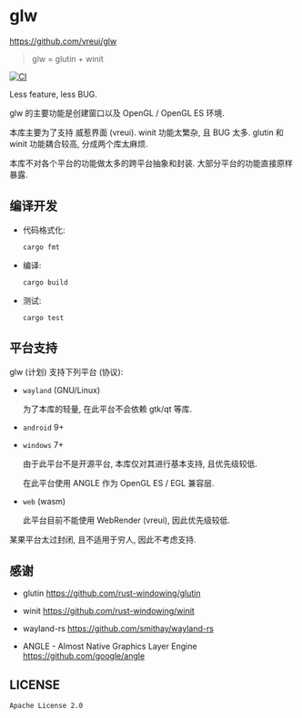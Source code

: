 # glw
<https://github.com/vreui/glw>

> glw = glutin + winit

[![CI](https://github.com/vreui/glw/actions/workflows/ci.yml/badge.svg)](https://github.com/vreui/glw/actions)

Less feature, less BUG.

glw 的主要功能是创建窗口以及 OpenGL / OpenGL ES 环境.

本库主要为了支持 威惹界面 (vreui).
winit 功能太繁杂, 且 BUG 太多.
glutin 和 winit 功能耦合较高, 分成两个库太麻烦.

本库不对各个平台的功能做太多的跨平台抽象和封装.
大部分平台的功能直接原样暴露.


## 编译开发

+ 代码格式化:

  ```
  cargo fmt
  ```

+ 编译:

  ```
  cargo build
  ```

+ 测试:

  ```
  cargo test
  ```


## 平台支持

glw (计划) 支持下列平台 (协议):

+ `wayland` (GNU/Linux)

  为了本库的轻量, 在此平台不会依赖 gtk/qt 等库.

+ `android` 9+

+ `windows` 7+

  由于此平台不是开源平台, 本库仅对其进行基本支持, 且优先级较低.

  在此平台使用 ANGLE 作为 OpenGL ES / EGL 兼容层.

+ `web` (wasm)

  此平台目前不能使用 WebRender (vreui), 因此优先级较低.

某果平台太过封闭, 且不适用于穷人, 因此不考虑支持.


## 感谢

+ glutin
  <https://github.com/rust-windowing/glutin>

+ winit
  <https://github.com/rust-windowing/winit>

+ wayland-rs
  <https://github.com/smithay/wayland-rs>

+ ANGLE - Almost Native Graphics Layer Engine
  <https://github.com/google/angle>


## LICENSE

`Apache License 2.0`
